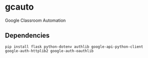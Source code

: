 # gcauto

Google Classroom Automation

## Dependencies

```
pip install flask python-dotenv authlib google-api-python-client google-auth-httplib2 google-auth-oauthlib
```
